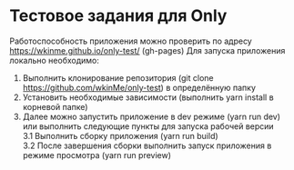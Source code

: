 # Тестовое задания для Only

Работоспособность приложения можно проверить по адресу https://wkinme.github.io/only-test/ (gh-pages)
Для запуска приложения локально необходимо:

1. Выполнить клонирование репозитория (git clone https://github.com/wkinMe/only-test) в определённую папку
2. Установить необходимые зависимости (выполнить yarn install в корневой папке)
3. Далее можно запустить приложение в dev режиме (yarn run dev) или выполнить следующие пункты для запуска рабочей версии
   <br>
   3.1 Выполнить сборку приложения (yarn run build)
   <br>
   3.2 После завершения сборки выполнить запуск приложения в режиме просмотра (yarn run preview)
